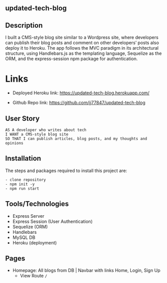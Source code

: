 ## updated-tech-blog

## Description

I built a CMS-style blog site similar to a Wordpress site, where developers can publish their blog posts and comment on other developers’ posts also deploy it to Heroku. The app follows the MVC paradigm in its architectural structure, using Handlebars.js as the templating language, Sequelize as the ORM, and the express-session npm package for authentication.

# Links

- Deployed Heroku link: https://updated-tech-blog.herokuapp.com/

- Github Repo link: https://github.com/jj77847/updated-tech-blog

## User Story

```
AS A developer who writes about tech
I WANT a CMS-style blog site
SO THAT I can publish articles, blog posts, and my thoughts and opinions
```

## Installation

The steps and packages required to install this project are:

```
- clone repository
- npm init -y
- npm run start
```

## Tools/Technologies

- Express Server
- Express Session (User Authentication)
- Sequelize (ORM)
- Handlebars
- MySQL DB
- Heroku (deployment)

## Pages

- Homepage: All blogs from DB | Navbar with links Home, Login, Sign Up
  - View Route `/`
